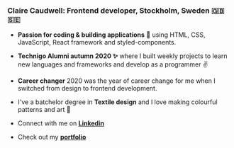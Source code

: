 ### Claire Caudwell: Frontend developer, Stockholm, Sweden 🇬🇧🇸🇪

- **Passion for coding & building applications** 💖 using HTML, CSS, JavaScript, React framework and styled-components.
- **Technigo Alumni autumn 2020 ✨** where I built weekly projects to learn new languages and frameworks and develop as a programmer ✌
- **Career changer** 2020 was the year of career change for me when I switched from design to frontend development.
- I've a batchelor degree in **Textile design** and I love making colourful patterns and art 🌈

- Connect with me on **[Linkedin](https://www.linkedin.com/in/claire-caudwell-229354a5/)**
- Check out my **[portfolio](https://claire-caudwell-portfolio.netlify.app/)**
